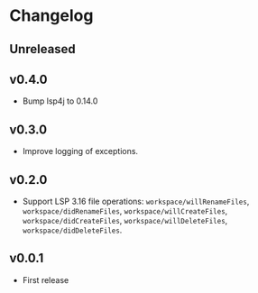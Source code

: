 # Changelog

## Unreleased

## v0.4.0

- Bump lsp4j to 0.14.0

## v0.3.0

- Improve logging of exceptions.

## v0.2.0

- Support LSP 3.16 file operations: `workspace/willRenameFiles`, `workspace/didRenameFiles`, 
`workspace/willCreateFiles`, `workspace/didCreateFiles`, `workspace/willDeleteFiles`, `workspace/didDeleteFiles`.

## v0.0.1

- First release
